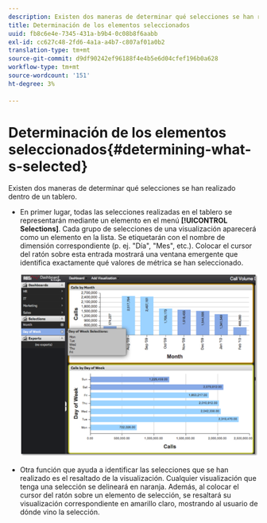 ```yaml
---
description: Existen dos maneras de determinar qué selecciones se han realizado dentro de un tablero.
title: Determinación de los elementos seleccionados
uuid: fb8c6e4e-7345-431a-b9b4-0c08b8f6aabb
exl-id: cc627c48-2fd6-4a1a-a4b7-c807af01a0b2
translation-type: tm+mt
source-git-commit: d9df90242ef96188f4e4b5e6d04cfef196b0a628
workflow-type: tm+mt
source-wordcount: '151'
ht-degree: 3%

---
```


# Determinación de los elementos seleccionados{#determining-what-s-selected}

Existen dos maneras de determinar qué selecciones se han realizado dentro de un tablero.

* En primer lugar, todas las selecciones realizadas en el tablero se representarán mediante un elemento en el menú **[!UICONTROL Selections]**. Cada grupo de selecciones de una visualización aparecerá como un elemento en la lista. Se etiquetarán con el nombre de dimensión correspondiente (p. ej. &quot;Día&quot;, &quot;Mes&quot;, etc.). Colocar el cursor del ratón sobre esta entrada mostrará una ventana emergente que identifica exactamente qué valores de métrica se han seleccionado.

   ![](assets/selection_identify.png)

* Otra función que ayuda a identificar las selecciones que se han realizado es el resaltado de la visualización. Cualquier visualización que tenga una selección se delineará en naranja. Además, al colocar el cursor del ratón sobre un elemento de selección, se resaltará su visualización correspondiente en amarillo claro, mostrando al usuario de dónde vino la selección.

